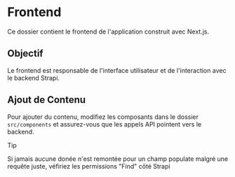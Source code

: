 # Frontend

Ce dossier contient le frontend de l'application construit avec Next.js.

## Objectif

Le frontend est responsable de l'interface utilisateur et de l'interaction avec le backend Strapi.

## Ajout de Contenu

Pour ajouter du contenu, modifiez les composants dans le dossier `src/components` et assurez-vous que les appels API pointent vers le backend.

> [!TIP]
> Si jamais aucune donée n'est remontée pour un champ populate malgré une requête juste, véfiriez les permissions "Find" côté Strapi
